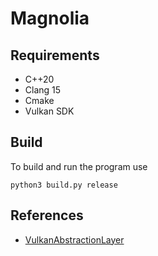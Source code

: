 # Magnolia

## Requirements
<!-- Add links -->
- C++20
- Clang 15
- Cmake
- Vulkan SDK

## Build
To build and run the program use

```
python3 build.py release
```

## References
- [VulkanAbstractionLayer](https://github.com/asc-community/VulkanAbstractionLayer)
